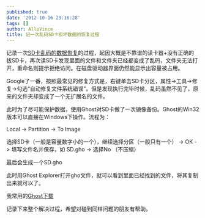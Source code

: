 ```yaml
---
published: true
date: '2012-10-16 23:16:28'
tags: []
author: AlloVince
title: 记一次乱码SD卡损坏数据的恢复过程
---
```


记录一次[SD卡乱码的数据恢复](http://avnpc.com/pages/recovery-data-from-corrupted-sd-card)的过程，起因大概是不靠谱的读卡器+没有正确的拔SD卡，再次读SD卡发现里面的文件和文件夹已经都变成了乱码，文件夹无法打开，重命名则提示拒绝访问。在磁盘驱动器界面仍然能显示出容量被占用。

Google了一番，按照最常见的修复方式是，右键单击SD卡分区，属性->工具->修复->勾选“自动修复文件系统错误”。但是发现执行完毕时候，乱码虽然不见了，原来的文件夹却变成了一个无扩展名的文件。

此时为了尽可能保护数据，使用Ghost对SD卡做了一次镜像备份。Ghost的Win32版本可以直接在Windows下操作。流程为：

Local -> Partition -> To Image

选择SD卡（一般是容量数字小的一个），继续选择分区（一般只有一个） -> OK -> 填写文件名并保存，如 SD.gho -> 选择No （不压缩）

最后会生成一个SD.gho

此时用Ghost Explorer打开gho文件，就可以看到里面已经找到的文件，将其复制出来就可以了。

我常用的[Ghost下载](http://www.bego.cc/file/10053318)

记录下来整个解决过程，希望对碰到同样问题的朋友有帮助。

